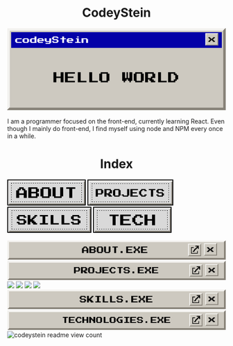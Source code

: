 
<h1 align="center">CodeyStein</h1>
<p align="center">
  <img src="https://raw.githubusercontent.com/codeyStein/codeyStein/main/assets/banner.gif" alt="codeyStein readme banner - designed by codeyStein">
<!-- ### Hi there 👋, my name is codeyStein #### Passionate front-end developer -->


<p> I am a programmer focused on the front-end, currently learning React. Even though I mainly do front-end, I find myself using node and NPM every once in a while. </p>

<!-- INDEX -->
  <h1 align="center">Index</h1>
  <p>
  <img src="https://raw.githubusercontent.com/codeyStein/codeyStein/main/assets/buttons/about.png" alt="codeystein about button">
  <img src="https://raw.githubusercontent.com/codeyStein/codeyStein/main/assets/buttons/projects.png" alt="codeystein projects button">
  <img src="https://raw.githubusercontent.com/codeyStein/codeyStein/main/assets/buttons/skills.png" alt="codeystein skills button">
  <img src="https://raw.githubusercontent.com/codeyStein/codeyStein/main/assets/buttons/technologies.png" alt="codeystein technologies button">
  </p>

  <img src="https://raw.githubusercontent.com/codeyStein/codeyStein/main/assets/headers/about.png" alt="CodeyStein About Section">
  <img src="https://raw.githubusercontent.com/codeyStein/codeyStein/main/assets/headers/projects.png" alt="CodeyStein Projects Section">
       <a href="https://github.com/codeystein/ProtectCorals" target="_blank"><img src="https://github-readme-stats.vercel.app/api/pin/?username=codeystein&repo=protectcorals&theme=moltack" width="300" /></a>
       <a href="https://github.com/codeystein/buttonlab" target="_blank"><img src="https://github-readme-stats.vercel.app/api/pin/?username=codeystein&repo=buttonlab&theme=moltack" width="300" /></a>
       <a href="https://github.com/codeystein/the-net-blog" target="_blank"><img src="https://github-readme-stats.vercel.app/api/pin/?username=codeystein&repo=the-net-blog&theme=moltack" width="300" /></a>
       <a href="https://github.com/codeystein/dotfiles" target="_blank"><img src="https://github-readme-stats.vercel.app/api/pin/?username=codeystein&repo=dotfiles&theme=moltack" width="300" /></a>
  <img src="https://raw.githubusercontent.com/codeyStein/codeyStein/main/assets/headers/skills.png" alt="CodeyStein Skills Section">
  <img src="https://raw.githubusercontent.com/codeyStein/codeyStein/main/assets/headers/technologies.png" alt="CodeyStein Technologies Section">

<!--
<p> Skills: HTML / CSS / JavaScript / SCSS/SASS / Git / Figma </p>
<p> Skills: HTML / CSS / JavaScript / SCSS/SASS / Git / Figma </p>
<p>- 🔭 I’m currently working on the ProtectCorals Landing Page </p>
<p> - 🌱 I’m currently learning React </p>
<p> - ⚡ Fun fact: Twenty One Pilots is my favourite band :) </p>
-->
<img src="https://profile-counter.glitch.me/notme/count.svg" alt="codeystein readme view count">


</p>


